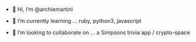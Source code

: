 - 👋 Hi, I’m @archiemartini

- 🌱 I’m currently learning ...
ruby, python3, javascript

- 💞️ I’m looking to collaborate on ...
a Simpsons trivia app / crypto-space


<!---
archiemartini/archiemartini is a ✨ special ✨ repository because its `README.md` (this file) appears on your GitHub profile.
You can click the Preview link to take a look at your changes.
--->

